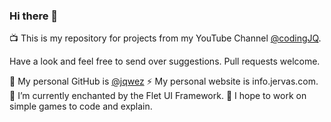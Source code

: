 ### Hi there 👋

📺 This is my repository for projects from my YouTube Channel [@codingJQ](https://youtube.com/@codingJQ).

  Have a look and feel free to send over suggestions. Pull requests welcome. 

🤔 My personal GitHub is [@jqwez](https://github.com/jqwez)
⚡ My personal website is info.jervas.com. 
🌱 I’m currently enchanted by the Flet UI Framework.
🔭 I hope to work on simple games to code and explain.

<!--
**codingjq/codingjq** is a ✨ _special_ ✨ repository because its `README.md` (this file) appears on your GitHub profile.

Here are some ideas to get you started:

- 🔭 I’m currently working on ...
- 🌱 I’m currently learning ...
- 👯 I’m looking to collaborate on ...
- 🤔 I’m looking for help with ...
- 💬 Ask me about ...
- 📫 How to reach me: ...
- 😄 Pronouns: ...
- ⚡ Fun fact: ...
-->
